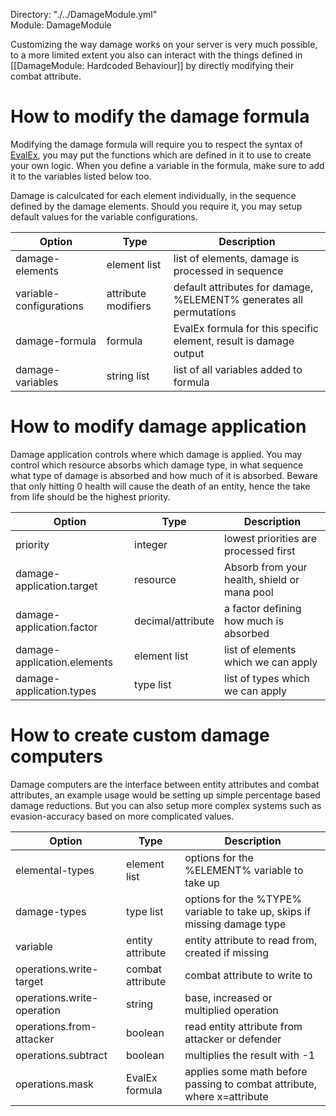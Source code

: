 Directory: "./../DamageModule.yml"  
Module: DamageModule

Customizing the way damage works on your server is very much possible, to a more limited extent you also can interact with the things defined in [[DamageModule: Hardcoded Behaviour]] by directly modifying their combat attribute.

# How to modify the damage formula

Modifying the damage formula will require you to respect the syntax of [EvalEx](https://github.com/uklimaschewski/EvalEx), you may put the functions which are defined in it to use to create your own logic. When you define a variable in the formula, make sure to add it to the variables listed below too.

Damage is calculcated for each element individually, in the sequence defined by the damage elements. Should you require it, you may setup default values for the variable configurations.

| Option | Type | Description |
|-|-|-|
| damage-elements | element list | list of elements, damage is processed in sequence |
| variable-configurations | attribute modifiers | default attributes for damage, %ELEMENT% generates all permutations |
| damage-formula | formula | EvalEx formula for this specific element, result is damage output |
| damage-variables | string list | list of all variables added to formula |

# How to modify damage application

Damage application controls where which damage is applied. You may control which resource absorbs which damage type, in what sequence what type of damage is absorbed and how much of it is absorbed. Beware that only hitting 0 health will cause the death of an entity, hence the take from life should be the highest priority.

| Option | Type | Description |
|-|-|-|
| priority | integer | lowest priorities are processed first |
| damage-application.target | resource | Absorb from your health, shield or mana pool |
| damage-application.factor | decimal/attribute | a factor defining how much is absorbed |
| damage-application.elements | element list | list of elements which we can apply |
| damage-application.types | type list | list of types which we can apply |

# How to create custom damage computers

Damage computers are the interface between entity attributes and combat attributes, an example usage would be setting up simple percentage based damage reductions. But you can also setup more complex systems such as evasion-accuracy based on more complicated values.

| Option | Type | Description |
|-|-|-|
| elemental-types | element list | options for the %ELEMENT% variable to take up |
| damage-types | type list | options for the %TYPE% variable to take up, skips if missing damage type |
| variable | entity attribute | entity attribute to read from, created if missing |
| operations.write-target | combat attribute | combat attribute to write to |
| operations.write-operation | string | base, increased or multiplied operation|
| operations.from-attacker | boolean | read entity attribute from attacker or defender |
| operations.subtract | boolean | multiplies the result with -1 |
| operations.mask | EvalEx formula | applies some math before passing to combat attribute, where x=attribute |
